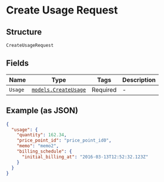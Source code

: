 
# Create Usage Request

## Structure

`CreateUsageRequest`

## Fields

| Name | Type | Tags | Description |
|  --- | --- | --- | --- |
| `Usage` | [`models.CreateUsage`](create-usage.md) | Required | - |

## Example (as JSON)

```json
{
  "usage": {
    "quantity": 162.34,
    "price_point_id": "price_point_id0",
    "memo": "memo2",
    "billing_schedule": {
      "initial_billing_at": "2016-03-13T12:52:32.123Z"
    }
  }
}
```

